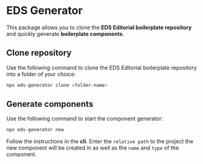 # EDS Generator

This package allows you to clone the **EDS Editorial boilerplate repository** and quickly generate **boilerplate components**.

## Clone repository

Use the following command to clone the EDS Editorial boilerplate repository into a folder of your choice:

```sh
npx eds-generator clone <folder-name>
```

## Generate components

Use the following command to start the component generator:

```sh
npx eds-generator new
```

Follow the instructions in the **cli**. Enter the `relative path` to the project the new component will be created in as well as the `name` and `type` of the component.